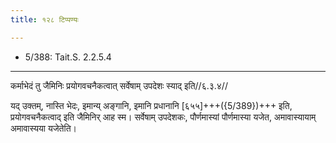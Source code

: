 ```yaml
---
title: १२८ टिप्पण्यः

---
```

- 5/388: Tait.S. 2.2.5.4

____________________________________________


कर्माभेदं तु जैमिनिः प्रयोगवचनैकत्वात् सर्वेषाम् उपदेशः स्याद् इति//६.३.४//

यद् उक्तम्, नास्ति भेदः, इमान्य् अङ्गानि, इमानि प्रधानानि [६५५]+++({5/389})+++ इति, प्रयोगवचनैकत्वाद् इति जैमिनिर् आह स्म। सर्वेषाम् उपदेशकः, पौर्णमास्यां पौर्णमास्या यजेत, अमावास्यायाम् अमावास्यया यजेतेति।
